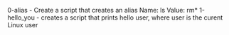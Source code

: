 0-alias - Create a script that creates an alias Name: ls  Value: rm*
1-hello_you - creates a script that prints hello user, where user is the curent  Linux user
